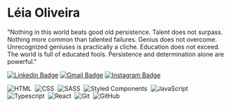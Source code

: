 # Léia Oliveira

"Nothing in this world beats good old persistence. Talent does not surpass. Nothing more common than talented failures. Genius does not overcome. Unrecognized geniuses is practically a cliche. Education does not exceed. The world is full of educated fools. Persistence and determination alone are powerful."

[![Linkedin Badge](https://img.shields.io/badge/-Leia%20Oliveira-6633cc?style=flat-square&logo=Linkedin&logoColor=white&link=https://www.linkedin.com/in/leia-oliveira388/)](https://www.linkedin.com/in/leia-oliveira388/) 
[![Gmail Badge](https://img.shields.io/badge/-leiaoliver388@gmail.com-6633cc?style=flat-square&logo=Gmail&logoColor=white&link=mailto:leiaoliver388@gmail.com)](mailto:leiaoliver388@gmail.com)
[![Instagram Badge](https://img.shields.io/badge/-leiaOliver-6633cc?style=flat-square&logo=Instagram&logoColor=white&link=https://www.instagram.com/leiaoliver388/)](https://www.instagram.com/leiaoliver388/)


![HTML](https://img.shields.io/badge/-HTML-0d1117?style=flat-square&logo=HTML5)&nbsp;
![CSS](https://img.shields.io/badge/-CSS-0d1117?style=flat-square&logo=CSS3&logoColor=1572B6)&nbsp;
![SASS](https://img.shields.io/badge/-SASS-0d1117?style=flat-square&logo=SASS)&nbsp;
![Styled Components](https://img.shields.io/badge/-Styled%20Components-0d1117?style=flat-square&logo=styledcomponents)&nbsp;
![JavaScript](https://img.shields.io/badge/-JavaScript-0d1117?style=flat-square&logo=javascript)&nbsp;
<br />
![Typescript](https://img.shields.io/badge/-Typescript-0d1117?style=flat-square&logo=typescript)&nbsp;
![React](https://img.shields.io/badge/-React-0d1117?style=flat-square&logo=react)&nbsp;
![Git](https://img.shields.io/badge/-Git-0d1117?style=flat-square&logo=git)&nbsp;
![GitHub](https://img.shields.io/badge/-GitHub-0d1117?style=flat-square&logo=github)&nbsp;
